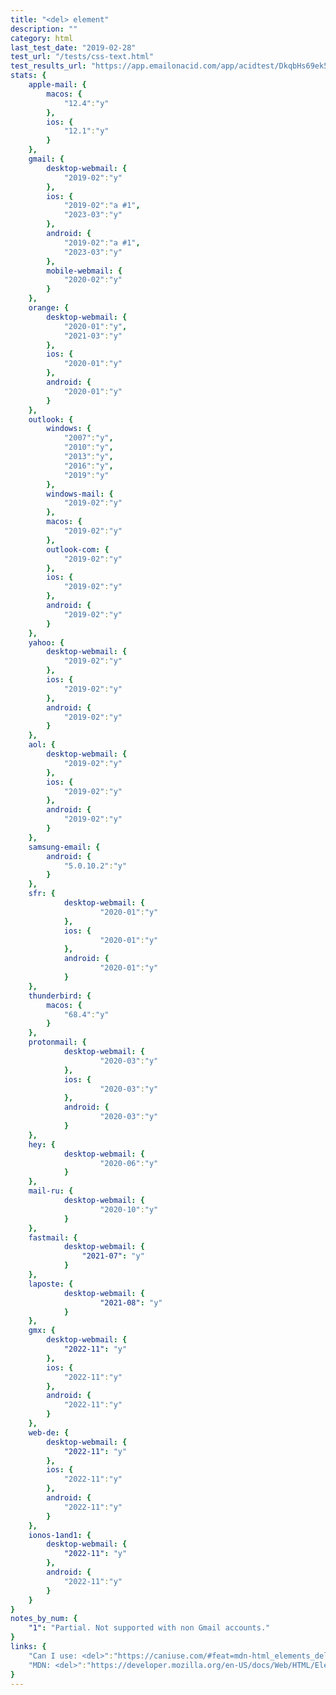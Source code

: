 ```yaml
---
title: "<del> element"
description: ""
category: html
last_test_date: "2019-02-28"
test_url: "/tests/css-text.html"
test_results_url: "https://app.emailonacid.com/app/acidtest/DkqbHs69ek5UnK6uhZ7Uj0n5GVQNTP4Z1FvgXvnKyEoTM/list"
stats: {
	apple-mail: {
		macos: {
			"12.4":"y"
		},
		ios: {
			"12.1":"y"
		}
	},
	gmail: {
		desktop-webmail: {
			"2019-02":"y"
		},
		ios: {
			"2019-02":"a #1",
			"2023-03":"y"
		},
		android: {
			"2019-02":"a #1",
			"2023-03":"y"
		},
        mobile-webmail: {
            "2020-02":"y"
        }
	},
    orange: {
        desktop-webmail: {
            "2020-01":"y",
            "2021-03":"y"
        },
        ios: {
            "2020-01":"y"
        },
        android: {
            "2020-01":"y"
        }
    },
	outlook: {
		windows: {
			"2007":"y",
			"2010":"y",
			"2013":"y",
			"2016":"y",
			"2019":"y"
		},
		windows-mail: {
			"2019-02":"y"
		},
		macos: {
			"2019-02":"y"
		},
		outlook-com: {
			"2019-02":"y"
		},
		ios: {
			"2019-02":"y"
		},
		android: {
			"2019-02":"y"
		}
	},
	yahoo: {
		desktop-webmail: {
			"2019-02":"y"
		},
		ios: {
			"2019-02":"y"
		},
		android: {
			"2019-02":"y"
		}
	},
	aol: {
		desktop-webmail: {
			"2019-02":"y"
		},
		ios: {
			"2019-02":"y"
		},
		android: {
			"2019-02":"y"
		}
	},
	samsung-email: {
		android: {
			"5.0.10.2":"y"
		}
	},
	sfr: {
			desktop-webmail: {
					"2020-01":"y"
			},
			ios: {
					"2020-01":"y"
			},
			android: {
					"2020-01":"y"
			}
	},
	thunderbird: {
		macos: {
			"68.4":"y"
		}
	},
	protonmail: {
			desktop-webmail: {
					"2020-03":"y"
			},
			ios: {
					"2020-03":"y"
			},
			android: {
					"2020-03":"y"
			}
	},
	hey: {
			desktop-webmail: {
					"2020-06":"y"
			}
	},
	mail-ru: {
			desktop-webmail: {
					"2020-10":"y"
			}
	},
	fastmail: {
			desktop-webmail: {
				"2021-07": "y"
			}
	},
	laposte: {
			desktop-webmail: {
					"2021-08": "y"
			}
	},
	gmx: {
		desktop-webmail: {
			"2022-11": "y"
		},
		ios: {
			"2022-11":"y"
		},
		android: {
			"2022-11":"y"
		}
	},
	web-de: {
		desktop-webmail: {
			"2022-11": "y"
		},
		ios: {
			"2022-11":"y"
		},
		android: {
			"2022-11":"y"
		}
	},
	ionos-1and1: {
		desktop-webmail: {
			"2022-11": "y"
		},
		android: {
			"2022-11":"y"
		}
	}
}
notes_by_num: {
    "1": "Partial. Not supported with non Gmail accounts."
}
links: {
	"Can I use: <del>":"https://caniuse.com/#feat=mdn-html_elements_del",
	"MDN: <del>":"https://developer.mozilla.org/en-US/docs/Web/HTML/Element/del"
}
---
```

